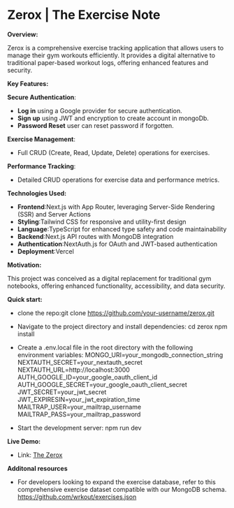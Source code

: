 # Zerox | The Exercise Note

**Overview:**

Zerox is a comprehensive exercise tracking application that allows users to manage their gym workouts efficiently. It provides a digital alternative to traditional paper-based workout logs, offering enhanced features and security.

**Key Features:**

**Secure Authentication**:

- **Log in** using a Google provider for secure authentication.
- **Sign up** using JWT and encryption to create account in mongoDb.
- **Password Reset** user can reset password if forgotten.

**Exercise Management**:

- Full CRUD (Create, Read, Update, Delete) operations for exercises.

**Performance Tracking**:

- Detailed CRUD operations for exercise data and performance metrics.

**Technologies Used:**

- **Frontend**:Next.js with App Router, leveraging Server-Side Rendering (SSR) and Server Actions
- **Styling**:Tailwind CSS for responsive and utility-first design
- **Language**:TypeScript for enhanced type safety and code maintainability
- **Backend**:Next.js API routes with MongoDB integration
- **Authentication**:NextAuth.js for OAuth and JWT-based authentication
- **Deployment**:Vercel

**Motivation:**

This project was conceived as a digital replacement for traditional gym notebooks, offering enhanced functionality, accessibility, and data security.

**Quick start:**

- clone the repo:git clone https://github.com/your-username/zerox.git
- Navigate to the project directory and install dependencies:
  cd zerox
  npm install

- Create a .env.local file in the root directory with the following environment variables:
  MONGO_URI=your_mongodb_connection_string
  NEXTAUTH_SECRET=your_nextauth_secret
  NEXTAUTH_URL=http://localhost:3000
  AUTH_GOOGLE_ID=your_google_oauth_client_id
  AUTH_GOOGLE_SECRET=your_google_oauth_client_secret
  JWT_SECRET=your_jwt_secret
  JWT_EXPIRESIN=your_jwt_expiration_time
  MAILTRAP_USER=your_mailtrap_username
  MAILTRAP_PASS=your_mailtrap_password

- Start the development server:
  npm run dev

**Live Demo:**

- Link: [The Zerox](https://zerox-next.vercel.app/)

**Additonal resources**

- For developers looking to expand the exercise database, refer to this comprehensive exercise dataset compatible with our MongoDB schema. https://github.com/wrkout/exercises.json
